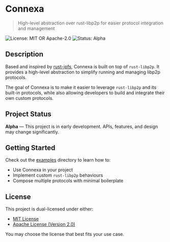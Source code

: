 # Connexa

> High-level abstraction over rust-libp2p for easier protocol integration and management

![License: MIT OR Apache-2.0](https://img.shields.io/badge/license-MIT%20OR%20Apache--2.0-blue)
![Status: Alpha](https://img.shields.io/badge/status-alpha-orange)

## Description

Based and inspired by [rust-ipfs](https://github.com/dariusc93/rust-ipfs), Connexa is built on top of `rust-libp2p`. It
provides a high-level abstraction to simplify running and managing libp2p protocols.

The goal of Connexa is to make it easier to leverage `rust-libp2p` and its built-in protocols, while also allowing
developers to build and integrate their own custom protocols.

## Project Status

**Alpha** — This project is in early development. APIs, features, and design may change significantly.

## Getting Started

Check out the [examples](https://github.com/dariusc93/connexa/tree/main/examples) directory to learn how to:

- Use Connexa in your project
- Implement custom `rust-libp2p` behaviours
- Compose multiple protocols with minimal boilerplate

## License

This project is dual-licensed under either:

- [MIT License](./LICENSE-MIT)
- [Apache License (Version 2.0)](./LICENSE-APACHE)

You may choose the license that best fits your use case.
